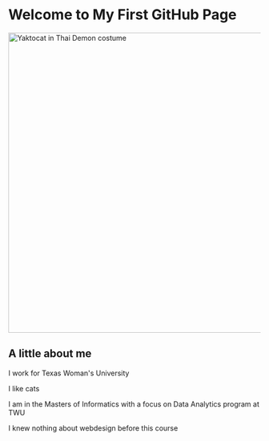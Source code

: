 <!DOCTYPE html>
<html lang="eng-US" dir="ltr" >
<head>
<meta charset="UTF-8">
  <link rel="CSSpalette" href="CSSpalette.c">
</head>
</html>

<h1> Welcome to My First GitHub Page </h1>

<div role="img" aria-label="Yaktocat">
  <img src="https://octodex.github.com/images/yaktocat.png"
  src= https://octodex.github.com/images/yaktocat.png 2x, 
        https://octodex.github.com/images/yaktocat.png 3x,
        https://octodex.github.com/images/yaktocat.png 4x, 
        alt="Yaktocat in Thai Demon costume"
    width="600" height="600">
  </div>

  <h2> A little about me </h2>
  
<p> I work for Texas Woman's University </p> 

<p> I like cats </p> 

<p> I am in the Masters of Informatics with a focus on Data Analytics program at TWU </p> 

<p> I knew nothing about webdesign before this course </p> 



